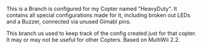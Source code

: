 This is a Branch is configured for my Copter named "HeavyDuty".
It contains all special configurations made for it, including broken out LEDs and a Buzzer, connected via unused Gimabl pins.

This branch us used to keep track of the config created just for that copter. It may or may not be useful for other Copters. Based on MultiWii 2.2.
